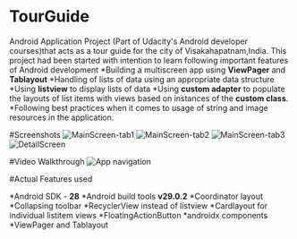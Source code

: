 # TourGuide
Android Application Project (Part of Udacity's Android developer courses)that acts as a tour guide for the city of Visakahapatnam,India.
This project had been started with intention to learn following important features of Android development
*Building a multiscreen app using **ViewPager** and **Tablayout** 
*Handling of lists of data using an appropriate data structure
*Using **listview** to display lists of data
*Using **custom adapter** to populate the layouts of list items with views based on instances of the **custom class**.
*Following best practices when it comes to usage of string and image resources in the application.

#Screenshots
![MainScreen-tab1](/Screenshots/MainScree_tab_1.jpg)
![MainScreen-tab2](/Screenshots/MainScreen_tab_2.jpg)
![MainScreen-tab3](/Screenshots/MainScreen_tab_3.jpg)
![DetailScreen](/Screenshots/Detail_screen.jpg)

#Video Walkthrough
![App navigation](/Screenshots/MainScree_tab_1.jpg)



#Actual Features used

*Android SDK - **28**
*Android build tools **v29.0.2**
*Coordinator layout
*Collapsing toolbar
*RecyclerView instead of listview
*Cardlayout for individual listitem views
*FloatingActionButton
*androidx components
*ViewPager and Tablayout


